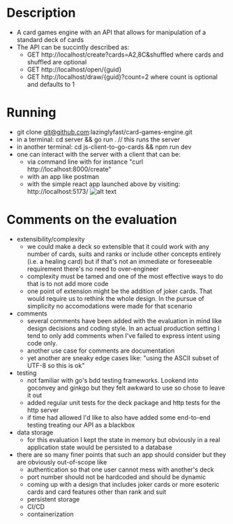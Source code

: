 # Description

- A card games engine with an API that allows for manipulation of a standard deck of cards
- The API can be succintly described as:
  - GET http://localhost/create?cards=A2,8C&shuffled where cards and shuffled are optional
  - GET http://localhost/open/{guid}
  - GET http://localhost/draw/{guid}?count=2 where count is optional and defaults to 1

# Running

- git clone git@github.com:lazinglyfast/card-games-engine.git
- in a terminal: cd server && go run . // this runs the server
- in another terminal: cd js-client-to-go-cards && npm run dev
- one can interact with the server with a client that can be:
  - via command line with for instance "curl http://localhost:8000/create"
  - with an app like postman
  - with the simple react app launched above by visiting: http://localhost:5173/
    ![alt text](https://github.com/lazinglyfast/main/blob/card-games-engine/react_app.png?raw=true)

# Comments on the evaluation

- extensibility/complexity
  - we could make a deck so extensible that it could work with any number of cards, suits and ranks or include other concepts entirely (i.e. a healing card) but if that's not an immediate or foreseeable requirement there's no need to over-engineer
  - complexity must be tamed and one of the most effective ways to do that is to not add more code
  - one point of extension might be the addition of joker cards. That would require us to rethink the whole design. In the pursue of simplicity no accomodations were made for that scenario
- comments
  - several comments have been added with the evaluation in mind like design decisions and coding style. In an actual production setting I tend to only add comments when I've failed to express intent using code only.
  - another use case for comments are documentation
  - yet another are sneaky edge cases like: "using the ASCII subset of UTF-8 so this is ok"
- testing
  - not familiar with go's bdd testing frameworks. Lookend into goconvey and ginkgo but they felt awkward to use so chose to leave it out
  - added regular unit tests for the deck package and http tests for the http server
  - if time had allowed I'd like to also have added some end-to-end testing treating our API as a blackbox
- data storage
  - for this evaluation I kept the state in memory but obviously in a real application state would be persisted to a database
- there are so many finer points that such an app should consider but they are obviously out-of-scope like
  - authentication so that one user cannot mess with another's deck
  - port number should not be hardcoded and should be dynamic
  - coming up with a design that includes joker cards or more esoteric cards and card features other than rank and suit
  - persistent storage
  - CI/CD
  - containerization
